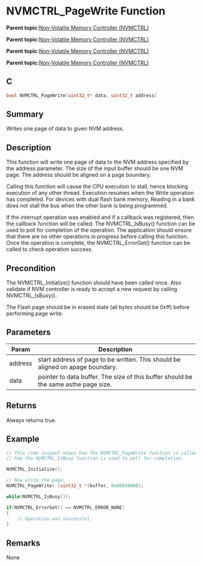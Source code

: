 # NVMCTRL\_PageWrite Function

**Parent topic:**[Non-Volatile Memory Controller \(NVMCTRL\)](GUID-A30BB89B-1FD8-4F1A-B3AC-83992F5EFDFF.md)

**Parent topic:**[Non-Volatile Memory Controller \(NVMCTRL\)](GUID-A1BD9B9F-8E63-4DD7-A61E-93F9BAF07A6E.md)

**Parent topic:**[Non-Volatile Memory Controller \(NVMCTRL\)](GUID-66187F2C-08F3-4218-B768-FD2C65ECCC20.md)

**Parent topic:**[Non-Volatile Memory Controller \(NVMCTRL\)](GUID-BDDBCD3E-039E-4AB8-86D1-04EEA8A6AE67.md)

## C

```c
bool NVMCTRL_PageWrite(uint32_t* data, uint32_t address)
```

## Summary

Writes one page of data to given NVM address.

## Description

This function will write one page of data to the NVM address specified by the address parameter. The size of the input buffer should be one NVM page. The address should be aligned on a page boundary.

Calling this function will cause the CPU execution to stall, hence blocking execution of any other thread. Execution resumes when the Write operation has completed. For devices with dual flash bank memory, Reading in a bank does not stall the bus when the other bank is being programmed.

If the interrupt operation was enabled and if a callback was registered, then the callback function will be called. The NVMCTRL\_IsBusy\(\) function can be used to poll for completion of the operation. The application should ensure that there are no other operations in progress before calling this function. Once the operation is complete, the NVMCTRL\_ErrorGet\(\) function can be called to check operation success.

## Precondition

The NVMCTRL\_Initialize\(\) function should have been called once. Also validate if NVM controller is ready to accept a new request by calling NVMCTRL\_IsBusy\(\).

The Flash page should be in erased state \(all bytes should be 0xff\) before performing page write.

## Parameters

|Param|Description|
|-----|-----------|
|address|start address of page to be written. This should be aligned on apage boundary.|
|data|pointer to data buffer. The size of this buffer should be the same asthe page size.|

## Returns

Always returns true.

## Example

```c
// This code snippet shows how the NVMCTRL_PageWrite function is called and
// how the NVMCTRL_IsBusy function is used to poll for completion.

NVMCTRL_Initialize();

// Now write the page.
NVMCTRL_PageWrite( (uint32_t *)buffer, 0x00030000);

while(NVMCTRL_IsBusy());

if(NVMCTRL_ErrorGet() == NVMCTRL_ERROR_NONE)
{
    // Operation was successful.
}

```

## Remarks

None

